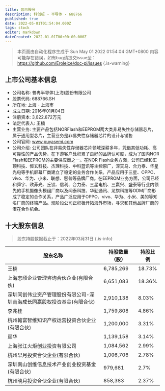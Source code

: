 ```yaml
---
title: 普冉股份
description: 科创板 - 半导体 - 688766
published: true
date: 2022-05-01T01:54:04.000Z
tags: stock
editor: markdown
dateCreated: 2022-01-01T00:00:00.000Z
---
```


> 本页面由自动化程序生成于 Sun May 01 2022 01:54:04 GMT+0800
> 内容可能存在错误，如有bug请提交issue至：https://github.com/Eroleice/doc-pi/issues
{.is-warning}

## 上市公司基本信息
- 公司名称: 普冉半导体(上海)股份有限公司
- 股票代码: 688766.SH
- 所在地: 上海 - 上海市
- 成立日期: 2016年01月04日
- 注册资本: 3,622.872万元
- 法定代表人: 王楠
- 主营业务: 主要产品包括NORFlash和EEPROM两大类非易失性存储器芯片，属于通用型芯片，主营业务是非易失性存储器芯片的设计与销售
- 公司官网: www.puyasemi.com
- 公司介绍: 公司团队在非易失性存储器芯片领域深耕多年，凭借其低功耗、高可靠性的产品优势，在下游客户处积累了良好的品牌认可度，成为了国内NOR Flash和EEPROM的主要供应商之一。在NOR Flash业务方面，公司已经和汇顶科技、恒玄科技、杰理科技、中科蓝讯等主控原厂，深天马、合力泰、华星光电等手机屏幕厂商建立了稳定的业务合作关系，产品应用于三星、OPPO、vivo、华为、小米、联想、惠普等品牌厂商。在EEPROM业务方面，公司已经和舜宇、欧菲光、丘钛、信利、合力泰、三星电机、三赢兴、盛泰等行业内领先的手机摄像头模组厂商以及闻泰科技、华勤通讯、龙旗科技等ODM厂商形成了稳定的合作关系，产品广泛应用于OPPO、vivo、华为、小米、美的等知名厂商的终端产品。现阶段公司正积极开拓海外市场，寻求和其他品牌厂商的潜在合作机会。


## 十大股东信息
> 股东持股数据截止于：2022年03月31日
{.is-info}

| 股东名称 | 持股数量（股） | 持股比例 |
| --- | --- | --- |
| 王楠 | 6,785,269 | 18.73% |
| 上海志颀企业管理咨询合伙企业(有限合伙) | 6,651,083 | 18.36% |
| 深圳同创伟业资产管理股份有限公司-深圳南海成长同赢股权投资基金(有限合伙) | 2,910,138 | 8.03% |
| 李兆桂 | 1,759,808 | 4.86% |
| 杭州翰富智维知识产权运营投资合伙企业(有限合伙) | 1,200,000 | 3.31% |
| 顾华 | 1,139,158 | 3.14% |
| 上海张江火炬创业投资有限公司 | 1,084,562 | 2.99% |
| 杭州早月投资合伙企业(有限合伙) | 1,006,706 | 2.78% |
| 深圳南山创维信息技术产业创业投资基金(有限合伙) | 979,681 | 2.7% |
| 杭州晓月投资合伙企业(有限合伙) | 858,383 | 2.37% |




